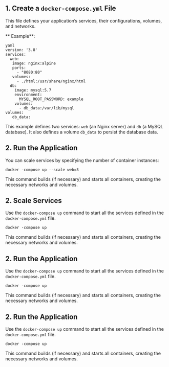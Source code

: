 
## 1\. Create a `docker-compose.yml` File

This file defines your application’s services, their configurations, volumes, and networks.

 ** Example**:
  
	yaml 
	version: '3.8'
	services:
	  web: 
	   image: nginx:alpine
	   ports:
	     - "8080:80" 
	   volumes: 
	     - ./html:/usr/share/nginx/html
	  db: 
	    image: mysql:5.7 
	    environment: 
	      MYSQL_ROOT_PASSWORD: example
	    volumes:
	      - db_data:/var/lib/mysql
	volumes: 
	   db_data:

This example defines two services: `web` (an Nginx server) and `db` (a MySQL database). It also defines a volume `db_data` to persist the database data.


## 2\. Run the Application

You can scale services by specifying the number of container instances:

	docker -compose up --scale web=3

This command builds (if necessary) and starts all containers, creating the necessary networks and volumes.

## 2\. Scale Services

Use the `docker-compose up` command to start all the services defined in the `docker-compose.yml` file.

	docker -compose up

This command builds (if necessary) and starts all containers, creating the necessary networks and volumes.

## 2\. Run the Application

Use the `docker-compose up` command to start all the services defined in the `docker-compose.yml` file.

	docker -compose up

This command builds (if necessary) and starts all containers, creating the necessary networks and volumes.

## 2\. Run the Application

Use the `docker-compose up` command to start all the services defined in the `docker-compose.yml` file.

	docker -compose up

This command builds (if necessary) and starts all containers, creating the necessary networks and volumes.

<!--stackedit_data:
eyJoaXN0b3J5IjpbLTcyMDgyOTI2MywtMTI5MzA5OTI2MywtMT
g2ODk2MzgwNiwtMTI5MzA5OTI2MywtMTYxODYwMzExMywyMDU5
ODcyNjA4XX0=
-->